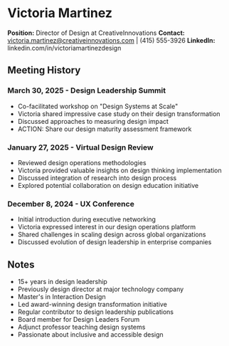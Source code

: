 # Victoria Martinez
**Position:** Director of Design at CreativeInnovations
**Contact:** victoria.martinez@creativeinnovations.com | (415) 555-3926
**LinkedIn:** linkedin.com/in/victoriamartinezdesign

## Meeting History

### March 30, 2025 - Design Leadership Summit
* Co-facilitated workshop on "Design Systems at Scale"
* Victoria shared impressive case study on their design transformation
* Discussed approaches to measuring design impact
* ACTION: Share our design maturity assessment framework

### January 27, 2025 - Virtual Design Review
* Reviewed design operations methodologies
* Victoria provided valuable insights on design thinking implementation
* Discussed integration of research into design process
* Explored potential collaboration on design education initiative

### December 8, 2024 - UX Conference
* Initial introduction during executive networking
* Victoria expressed interest in our design operations platform
* Shared challenges in scaling design across global organizations
* Discussed evolution of design leadership in enterprise companies

## Notes
* 15+ years in design leadership
* Previously design director at major technology company
* Master's in Interaction Design
* Led award-winning design transformation initiative
* Regular contributor to design leadership publications
* Board member for Design Leaders Forum
* Adjunct professor teaching design systems
* Passionate about inclusive and accessible design